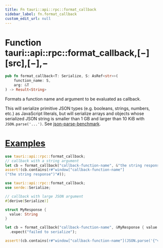 ```yaml
---
title: Fn tauri::api::rpc::format_callback
sidebar_label: fn.format_callback
custom_edit_url: null
---
```


# Function tauri::api::rpc::format_callback,\[−]\[src],\[−],−

```rs
pub fn format_callback<T: Serialize, S: AsRef<str>>(
    function_name: S, 
    arg: &T
) -> Result<String>
```

Formats a function name and argument to be evaluated as callback.

This will serialize primitive JSON types (e.g. booleans, strings, numbers, etc.) as JavaScript literals, but will serialize arrays and objects whose serialized JSON string is smaller than 1 GB and larger than 10 KiB with `JSON.parse('...')`. See [json-parse-benchmark](https://github.com/GoogleChromeLabs/json-parse-benchmark).

# [Examples](/docs/api/rust/tauri/about:blank#examples)

```rs
use tauri::api::rpc::format_callback;
// callback with a string argument
let cb = format_callback("callback-function-name", &"the string response").expect("failed to serialize");
assert!(cb.contains(r#"window["callback-function-name"]
("the string response")"#));
```

```rs
use tauri::api::rpc::format_callback;
use serde::Serialize;

// callback with large JSON argument
#[derive(Serialize)]

struct MyResponse {
  value: String
}

let cb = format_callback("callback-function-name", &MyResponse { value: String::from_utf8(vec&#33;[b'X'; 10_240]).unwrap()})
  .expect("failed to serialize");

assert!(cb.contains(r#"window["callback-function-name"](JSON.parse('{"value":"XXXXXXXXX"#));
```
